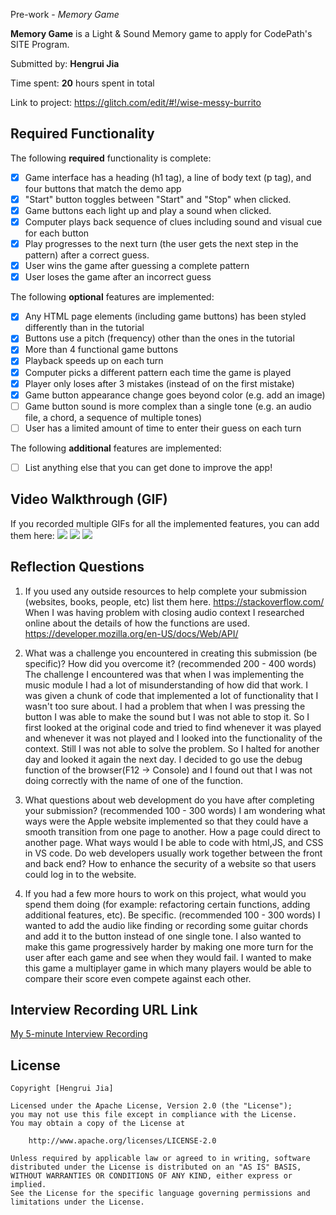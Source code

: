  Pre-work - *Memory Game*

**Memory Game** is a Light & Sound Memory game to apply for CodePath's SITE Program. 

Submitted by: **Hengrui Jia**

Time spent: **20** hours spent in total

Link to project: https://glitch.com/edit/#!/wise-messy-burrito

## Required Functionality

The following **required** functionality is complete:

* [x] Game interface has a heading (h1 tag), a line of body text (p tag), and four buttons that match the demo app
* [x] "Start" button toggles between "Start" and "Stop" when clicked. 
* [x] Game buttons each light up and play a sound when clicked. 
* [x] Computer plays back sequence of clues including sound and visual cue for each button
* [x] Play progresses to the next turn (the user gets the next step in the pattern) after a correct guess. 
* [x] User wins the game after guessing a complete pattern
* [x] User loses the game after an incorrect guess

The following **optional** features are implemented:

* [x] Any HTML page elements (including game buttons) has been styled differently than in the tutorial
* [x] Buttons use a pitch (frequency) other than the ones in the tutorial
* [x] More than 4 functional game buttons
* [x] Playback speeds up on each turn
* [x] Computer picks a different pattern each time the game is played
* [x] Player only loses after 3 mistakes (instead of on the first mistake)
* [x] Game button appearance change goes beyond color (e.g. add an image)
* [ ] Game button sound is more complex than a single tone (e.g. an audio file, a chord, a sequence of multiple tones)
* [ ] User has a limited amount of time to enter their guess on each turn

The following **additional** features are implemented:

- [ ] List anything else that you can get done to improve the app!

## Video Walkthrough (GIF)

If you recorded multiple GIFs for all the implemented features, you can add them here:
![](http://g.recordit.co/VOM7qG6XVV.gif)
![](gif2-link-here)
![](gif3-link-here)

## Reflection Questions
1. If you used any outside resources to help complete your submission (websites, books, people, etc) list them here. 
https://stackoverflow.com/
When I was having problem with closing audio context I researched online about the details of how the functions are used.
https://developer.mozilla.org/en-US/docs/Web/API/
2. What was a challenge you encountered in creating this submission (be specific)? How did you overcome it? (recommended 200 - 400 words) 
The challenge I encountered was that when I was implementing the music module I had a lot of misunderstanding of how did that work. I was given a chunk of code that implemented a lot of functionality that I wasn't too sure about. I had a problem that when I was pressing the button I was able to make the sound but I was not able to stop it. So I first looked at the original code and tried to find whenever it was played and whenever it was not played and I looked into the functionality of the context. Still I was not able to solve the problem. So I halted for another day and looked it again the next day. I decided to go use the debug function of the browser(F12 -> Console) and I found out that I was not doing correctly with the name of one of the function.

3. What questions about web development do you have after completing your submission? (recommended 100 - 300 words) 
I am wondering what ways were the Apple website implemented so that they could have a smooth transition from one page to another. How a page could direct to another page. What ways would I be able to code with html,JS, and CSS in VS code. Do web developers usually work together between the front and back end? How to enhance the security of a website so that users could log in to the website.

4. If you had a few more hours to work on this project, what would you spend them doing (for example: refactoring certain functions, adding additional features, etc). Be specific. (recommended 100 - 300 words) 
I wanted to add the audio like finding or recording some guitar chords and add it to the button instead of one single tone. I also wanted to make this game progressively harder by making one more turn for the user after each game and see when they would fail. I wanted to make this game a multiplayer game in which many players would be able to compare their score even compete against each other.


## Interview Recording URL Link

[My 5-minute Interview Recording](https://www.youtube.com/watch?v=GcEWFH9FmAI)


## License

    Copyright [Hengrui Jia]

    Licensed under the Apache License, Version 2.0 (the "License");
    you may not use this file except in compliance with the License.
    You may obtain a copy of the License at

        http://www.apache.org/licenses/LICENSE-2.0

    Unless required by applicable law or agreed to in writing, software
    distributed under the License is distributed on an "AS IS" BASIS,
    WITHOUT WARRANTIES OR CONDITIONS OF ANY KIND, either express or implied.
    See the License for the specific language governing permissions and
    limitations under the License.
